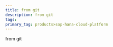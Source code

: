 ```yaml
---
title: from git
description: from git
tags: 
primary_tag: products>sap-hana-cloud-platform
---
```


from git
